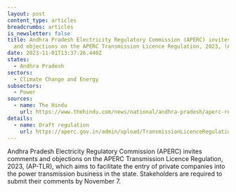 ```yaml
---
layout: post
content_type: articles
breadcrumbs: articles
is_newsletter: false
title: Andhra Pradesh Electricity Regulatory Commission (APERC) invites comments
  and objections on the APERC Transmission Licence Regulation, 2023, (AP-TLR)
date: 2023-11-01T13:37:26.440Z
states:
  - Andhra Pradesh
sectors:
  - Climate Change and Energy
subsectors:
  - Power
sources:
  - name: The Hindu
    url: https://www.thehindu.com/news/national/andhra-pradesh/aperc-regulation-seeks-to-allow-entry-of-private-firms-into-power-transmission-business-in-andhra-pradesh/article67458536.ece
details:
  - name: Draft regulation
    url: https://aperc.gov.in/admin/upload/TransmissionLicenceRegulation2023_19.09.23.pdf
---
```

Andhra Pradesh Electricity Regulatory Commission (APERC) invites comments and objections on the APERC Transmission Licence Regulation, 2023, (AP-TLR), which aims to facilitate the entry of private companies into the power transmission business in the state. Stakeholders are required to submit their comments by November 7.
